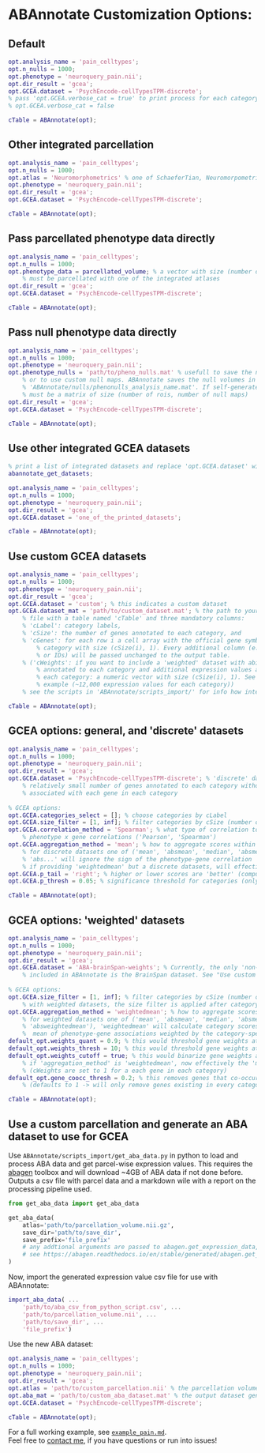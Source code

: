 # ABAnnotate Customization Options: 

## Default

```matlab
opt.analysis_name = 'pain_celltypes';
opt.n_nulls = 1000;
opt.phenotype = 'neuroquery_pain.nii';
opt.dir_result = 'gcea';
opt.GCEA.dataset = 'PsychEncode-cellTypesTPM-discrete';
% pass 'opt.GCEA.verbose_cat = true' to print process for each category
% opt.GCEA.verbose_cat = false

cTable = ABAnnotate(opt);
```

## Other integrated parcellation

```matlab
opt.analysis_name = 'pain_celltypes';
opt.n_nulls = 1000;
opt.atlas = 'Neuromorphometrics' % one of SchaeferTian, Neuromorpometrics, Schaefer
opt.phenotype = 'neuroquery_pain.nii';
opt.dir_result = 'gcea';
opt.GCEA.dataset = 'PsychEncode-cellTypesTPM-discrete';

cTable = ABAnnotate(opt);
```

## Pass parcellated phenotype data directly

```matlab
opt.analysis_name = 'pain_celltypes';
opt.n_nulls = 1000;
opt.phenotype_data = parcellated_volume; % a vector with size (number of rois, x 1), 
    % must be parcellated with one of the integrated atlases
opt.dir_result = 'gcea';
opt.GCEA.dataset = 'PsychEncode-cellTypesTPM-discrete';

cTable = ABAnnotate(opt);
```

## Pass null phenotype data directly

```matlab
opt.analysis_name = 'pain_celltypes';
opt.n_nulls = 1000;
opt.phenotype = 'neuroquery_pain.nii';
opt.phenotype_nulls = 'path/to/pheno_nulls.mat' % usefull to save the null map generation step, 
    % or to use custom null maps. ABAnnotate saves the null volumes in
    % 'ABAnnotate/nulls/phenonulls_analysis_name.mat'. If self-generated,
    % must be a matrix of size (number of rois, number of null maps)
opt.dir_result = 'gcea';
opt.GCEA.dataset = 'PsychEncode-cellTypesTPM-discrete';

cTable = ABAnnotate(opt);
```

## Use other integrated GCEA datasets

```matlab
% print a list of integrated datasets and replace 'opt.GCEA.dataset' with their name
abannotate_get_datasets;
```

```matlab
opt.analysis_name = 'pain_celltypes';
opt.n_nulls = 1000;
opt.phenotype = 'neuroquery_pain.nii';
opt.dir_result = 'gcea';
opt.GCEA.dataset = 'one_of_the_printed_datasets';

cTable = ABAnnotate(opt);
```

## Use custom GCEA datasets

```matlab
opt.analysis_name = 'pain_celltypes';
opt.n_nulls = 1000;
opt.phenotype = 'neuroquery_pain.nii';
opt.dir_result = 'gcea';
opt.GCEA.dataset = 'custom'; % this indicates a custom dataset
opt.GCEA.dataset_mat = 'path/to/custom_dataset.mat'; % the path to your dataset, must be a *.mat 
    % file with a table named 'cTable' and three mandatory columns: 
    % 'cLabel': category labels, 
    % 'cSize': the number of genes annotated to each category, and 
    % 'cGenes': for each row i a cell array with the official gene symbols annotated to each 
        % category with size (cSize(i), 1). Every additional column (e.g., category descriptions
        % or IDs) will be passed unchanged to the output table.
    % ('cWeights': if you want to include a 'weighted' dataset with abitray high numbers of genes 
        % annotated to each category and additional expression values associated to each gene in 
        % each category: a numeric vector with size (cSize(i), 1). See the BrainSpan dataset for an 
        % example (~12,000 expression values for each category))
    % see the scripts in 'ABAnnotate/scripts_import/' for info how integrated datasets were created

cTable = ABAnnotate(opt);
```

## GCEA options: general, and 'discrete' datasets

```matlab
opt.analysis_name = 'pain_celltypes';
opt.n_nulls = 1000;
opt.phenotype = 'neuroquery_pain.nii';
opt.dir_result = 'gcea';
opt.GCEA.dataset = 'PsychEncode-cellTypesTPM-discrete'; % 'discrete' datasets are those with a 
    % relatively small number of genes annotated to each category without additional weights 
    % associated with each gene in each category
    
% GCEA options:
opt.GCEA.categories_select = []; % choose categories by cLabel
opt.GCEA.size_filter = [1, inf]; % filter categories by cSize (number of genes; [min, max])
opt.GCEA.correlation_method = 'Spearman'; % what type of correlation to use for 
    % phenotype x gene correlations ('Pearson', 'Spearman')
opt.GCEA.aggregation_method = 'mean'; % how to aggregate scores within a category 
    % for discrete datasets one of ('mean', 'absmean', 'median', 'absmedian'), 
    % 'abs...' will ignore the sign of the phenotype-gene correlation 
    % if providing 'weightedmean' but a discrete datasets, will effectively use 'mean'.
opt.GCEA.p_tail = 'right'; % higher or lower scores are 'better' (compute p-value from right or left tail)
opt.GCEA.p_thresh = 0.05; % significance threshold for categories (only for display)

cTable = ABAnnotate(opt);
```

## GCEA options: 'weighted' datasets

```matlab
opt.analysis_name = 'pain_celltypes';
opt.n_nulls = 1000;
opt.phenotype = 'neuroquery_pain.nii';
opt.dir_result = 'gcea';
opt.GCEA.dataset = 'ABA-brainSpan-weights'; % Currently, the only 'non-discrete' dataset
    % included in ABAnnotate is the BrainSpan dataset. See "Use custom dataset" above
    
% GCEA options:
opt.GCEA.size_filter = [1, inf]; % filter categories by cSize (number of genes; [min, max])
    % with weighted datasets, the size filter is applied after category thresholding, see below
opt.GCEA.aggregation_method = 'weightedmean'; % how to aggregate scores within a category 
    % for weighted datasets one of ('mean', 'absmean', 'median', 'absmedian', 'weightedmean', 
    % 'absweightedmean'), 'weightedmean' will calculate category scores by taking the category-wise 
    %  mean of phenotype-gene associations weighted by the category-specific gene expression value ("weight")
default_opt.weights_quant = 0.9; % this would threshold gene weights at the 0.9th quantile of the whole dataset
default_opt.weights_thresh = 10; % this would threshold gene weights at the value 10
default_opt.weights_cutoff = true; % this would binarize gene weights after thresholding
    % if 'aggregation_method' is 'weightedmean', now effectively the 'mean' would be calculated
    % (cWeights are set to 1 for a each gene in each category)
default_opt.gene_coocc_thresh = 0.2; % this removes genes that co-occurre in >= 0.2 * 100% of categories
    % (defaults to 1 -> will only remove genes existing in every category)

cTable = ABAnnotate(opt);
```

## Use a custom parcellation and generate an ABA dataset to use for GCEA

Use `ABAnnotate/scripts_import/get_aba_data.py` in python to load and process ABA data and get parcel-wise expression values. This requires the [abagen](https://abagen.readthedocs.io/) toolbox and will download ~4GB of ABA data if not done before. Outputs a csv file with parcel data and a markdown wile with a report on the processing pipeline used.

```python
from get_aba_data import get_aba_data

get_aba_data(
    atlas='path/to/parcellation_volume.nii.gz',
    save_dir='path/to/save_dir',
    save_prefix='file_prefix'
    # any addtional arguments are passed to abagen.get_expression_data, otherwise, will use default settings
    # see https://abagen.readthedocs.io/en/stable/generated/abagen.get_expression_data.html#abagen.get_expression_data
)
```

Now, import the generated expression value csv file for use with ABAnnotate:

```matlab
import_aba_data( ...
    'path/to/aba_csv_from_python_script.csv', ...
    'path/to/parcellation_volume.nii', ...
    'path/to/save_dir', ...
    'file_prefix')
```

Use the new ABA dataset:

```matlab
opt.analysis_name = 'pain_celltypes';
opt.n_nulls = 1000;
opt.phenotype = 'neuroquery_pain.nii';
opt.dir_result = 'gcea';
opt.atlas = 'path/to/custom_parcellation.nii' % the parcellation volume you used to generate the dataset
opt.aba_mat = 'path/to/custom_aba_dataset.mat' % the output dataset generated by import_aba_data.m
opt.GCEA.dataset = 'PsychEncode-cellTypesTPM-discrete';

cTable = ABAnnotate(opt);
```

For a full working example, see [`example_pain.md`](example_pain.md).   
Feel free to [contact me](mailto:leondlotter@gmail.com), if you have questions or run into issues!